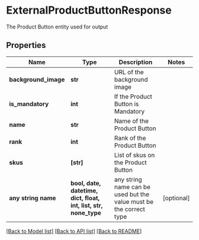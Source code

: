 # ExternalProductButtonResponse

The Product Button entity used for output

## Properties
Name | Type | Description | Notes
------------ | ------------- | ------------- | -------------
**background_image** | **str** | URL of the background image | 
**is_mandatory** | **int** | If the Product Button is Mandatory | 
**name** | **str** | Name of the Product Button | 
**rank** | **int** | Rank of the Product Button | 
**skus** | **[str]** | List of skus on the Product Button | 
**any string name** | **bool, date, datetime, dict, float, int, list, str, none_type** | any string name can be used but the value must be the correct type | [optional]

[[Back to Model list]](../README.md#documentation-for-models) [[Back to API list]](../README.md#documentation-for-api-endpoints) [[Back to README]](../README.md)


